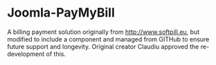 # Joomla-PayMyBill
A  billing payment solution originally from http://www.softpill.eu, but modified to include a component and managed from GITHub to ensure future support and longevity. Original creator Claudiu approved the re-development of this.
